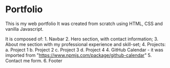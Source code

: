 # Portfolio
This is my web portfolio
It was created from scratch using HTML, CSS and vanilla Javascript.

It is composed of:
    1. Navbar
    2. Hero section, with contact information;
    3. About me section with my professional experience and skill-set;
    4. Projects:
        a. Project 1
        b. Project 2
        c. Project 3
        d. Project 4
    4. GitHub Calendar - it was imported from "https://www.npmjs.com/package/github-calendar"
    5. Contact me form.
    6. Footer
